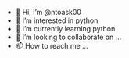 - 👋 Hi, I’m @ntoask00
- 👀 I’m interested in python
- 🌱 I’m currently learning python
- 💞️ I’m looking to collaborate on ...
- 📫 How to reach me ...
<!---
ntoask00/ntoask00 is a ✨ special ✨ repository because its `README.md` (this file) appears on your GitHub profile.
You can click the Preview link to take a look at your changes.
--->
